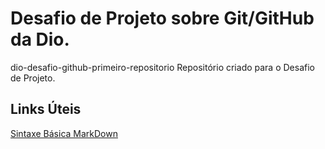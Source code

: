 # Desafio de Projeto sobre Git/GitHub da Dio. 
dio-desafio-github-primeiro-repositorio
Repositório criado para o Desafio de Projeto.


## Links Úteis
[Sintaxe Básica MarkDown](https://www.markdownguide.org/basic-syntax/)
